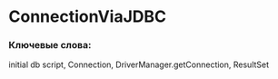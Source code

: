 # ConnectionViaJDBC
### Ключевые слова:
initial db script, Connection, DriverManager.getConnection, ResultSet
